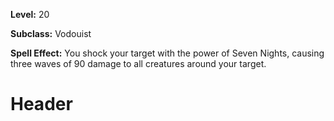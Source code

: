 <!-- TITLE: Spell: Shock Of The Seven Nights -->
<!-- SUBTITLE:  -->

**Level:** 20

**Subclass:** Vodouist

**Spell Effect:** You shock your target with the power of Seven Nights, causing three waves of 90 damage to all creatures around your target.

# Header